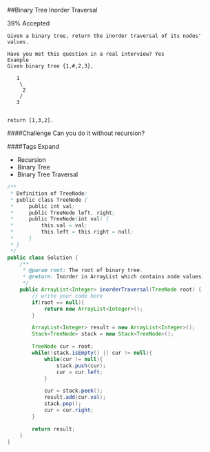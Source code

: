 ##Binary Tree Inorder Traversal

39% Accepted


	Given a binary tree, return the inorder traversal of its nodes' values.

	Have you met this question in a real interview? Yes
	Example
	Given binary tree {1,#,2,3},

	   1
	    \
	     2
	    /
	   3


	return [1,3,2].

####Challenge
Can you do it without recursion?

####Tags Expand
- Recursion
- Binary Tree
- Binary Tree Traversal

```java
/**
 * Definition of TreeNode:
 * public class TreeNode {
 *     public int val;
 *     public TreeNode left, right;
 *     public TreeNode(int val) {
 *         this.val = val;
 *         this.left = this.right = null;
 *     }
 * }
 */
public class Solution {
    /**
     * @param root: The root of binary tree.
     * @return: Inorder in ArrayList which contains node values.
     */
    public ArrayList<Integer> inorderTraversal(TreeNode root) {
        // write your code here
        if(root == null){
            return new ArrayList<Integer>();
        }

        ArrayList<Integer> result = new ArrayList<Integer>();
        Stack<TreeNode> stack = new Stack<TreeNode>();

        TreeNode cur = root;
        while(!stack.isEmpty() || cur != null){
            while(cur != null){
                stack.push(cur);
                cur = cur.left;
            }

            cur = stack.peek();
            result.add(cur.val);
            stack.pop();
            cur = cur.right;
        }

        return result;
    }
}

```
